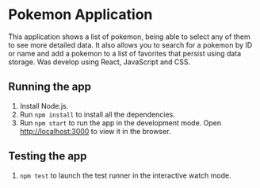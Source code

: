 # Pokemon Application

This application shows a list of pokemon, being able to select any of them to see more detailed data. It also allows you to search for a pokemon by ID or name and add a pokemon to a list of favorites that persist using data storage. Was develop using React, JavaScript and CSS.

## Running the app
1. Install Node.js.
2. Run `npm install` to install all the dependencies.
3. Run `npm start` to run the app in the development mode. Open [http://localhost:3000](http://localhost:3000) to view it in the browser.

## Testing the app
1. `npm test` to launch the test runner in the interactive watch mode.

